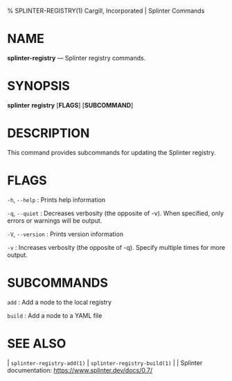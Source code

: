 % SPLINTER-REGISTRY(1) Cargill, Incorporated | Splinter Commands
<!--
  Copyright 2018-2021 Cargill Incorporated
  Licensed under Creative Commons Attribution 4.0 International License
  https://creativecommons.org/licenses/by/4.0/
-->

NAME
====

**splinter-registry** — Splinter registry commands.

SYNOPSIS
========

**splinter** **registry** \[**FLAGS**\] \[**SUBCOMMAND**\]

DESCRIPTION
===========

This command provides subcommands for updating the Splinter registry.

FLAGS
=====

`-h`, `--help`
: Prints help information

`-q`, `--quiet`
: Decreases verbosity (the opposite of -v). When specified, only errors or
  warnings will be output.

`-V`, `--version`
: Prints version information

`-v`
: Increases verbosity (the opposite of -q). Specify multiple times for more
  output.

SUBCOMMANDS
===========

`add`
: Add a node to the local registry

`build`
: Add a node to a YAML file

SEE ALSO
========
| `splinter-registry-add(1)`
| `splinter-registry-build(1)`
|
| Splinter documentation: https://www.splinter.dev/docs/0.7/
